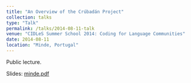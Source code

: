 ```yaml
---
title: "An Overview of the Crúbadán Project"
collection: talks
type: "Talk"
permalink: /talks/2014-08-11-talk
venue: "CIDLeS Summer School 2014: Coding for Language Communities"
date: 2014-08-11
location: "Minde, Portugal"
---
```


Public lecture.

Slides: [minde.pdf](/files/minde.pdf)
